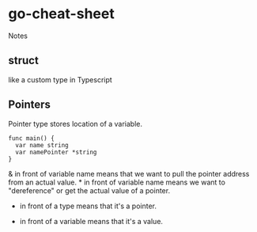# go-cheat-sheet
Notes


## struct

like a custom type in Typescript

## Pointers

Pointer type stores location of a variable.

```
func main() {
  var name string
  var namePointer *string
}
```

& in front of variable name means that we want to pull the pointer address from an actual value. * in front of variable name means we want to "dereference" or get the actual value of a pointer.

* in front of a type means that it's a pointer.

* in front of a variable means that it's a value.

